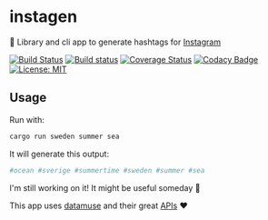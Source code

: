 # instagen

🦀 Library and cli app to generate hashtags for [Instagram](https://www.instagram.com/)

[![Build Status](https://travis-ci.org/Pomettini/instagen.svg?branch=master)](https://travis-ci.org/Pomettini/instagen)
[![Build status](https://ci.appveyor.com/api/projects/status/3ogbcgxfdecn3pk5?svg=true)](https://ci.appveyor.com/project/Pomettini/instagen)
[![Coverage Status](https://coveralls.io/repos/github/Pomettini/instagen/badge.svg)](https://coveralls.io/github/Pomettini/instagen)
[![Codacy Badge](https://api.codacy.com/project/badge/Grade/54193232d4dd40f98ecbdf595b36466a)](https://www.codacy.com/app/Pomettini/instagen?utm_source=github.com&amp;utm_medium=referral&amp;utm_content=Pomettini/instagen&amp;utm_campaign=Badge_Grade)
[![License: MIT](https://img.shields.io/badge/License-MIT-yellow.svg)](https://opensource.org/licenses/MIT)

## Usage

Run with:

```bash
cargo run sweden summer sea
```

It will generate this output:

```bash
#ocean #sverige #summertime #sweden #summer #sea
```

I'm still working on it! It might be useful someday 🤞

This app uses [datamuse](https://www.datamuse.com) and their great [APIs](https://www.datamuse.com/api/) ❤️
